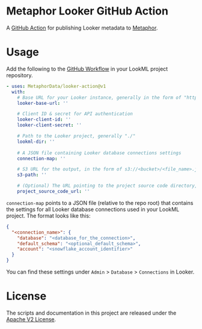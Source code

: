 # Metaphor Looker GitHub Action
A [GitHub Action](https://docs.github.com/en/actions) for publishing Looker metadata to [Metaphor](https://metaphor.io).

# Usage

Add the following to the [GitHub Workflow](https://docs.github.com/en/actions/reference/workflow-syntax-for-github-actions) in your LookML project repository.

```yaml
- uses: MetaphorData/looker-action@v1
  with:
    # Base URL for your Looker instance, generally in the form of "https://<your_company>.cloud.looker.com"
    looker-base-url: ''

    # Client ID & secret for API authentication    
    looker-client-id: ''
    looker-client-secret: ''

    # Path to the Looker project, generally "./"
    lookml-dir: ''
    
    # A JSON file containing Looker database connections settings
    connection-map: ''

    # S3 URL for the output, in the form of s3://<bucket>/<file_name>.json
    s3-path: ''

    # (Optional) The URL pointing to the project source code directory, e.g. https://github.com/<account>/<repo> or https://<account>.cloud.looker.com/projects/<project>/files/
    project_source_code_url: ''
```

`connection-map` points to a JSON file (relative to the repo root) that contains the settings for all Looker database connections used in your LookML project. The format looks like this:

```json
{
  "<connection_name>": {
    "database": "<database_for_the_connection>",
    "default_schema": "<optional_default_schema>",
    "account": "<snowflake_account_identifier>"
  }
}
```

You can find these settings under `Admin` > `Database` > `Connections` in Looker.

# License

The scripts and documentation in this project are released under the [Apache V2 License](./LICENSE).
